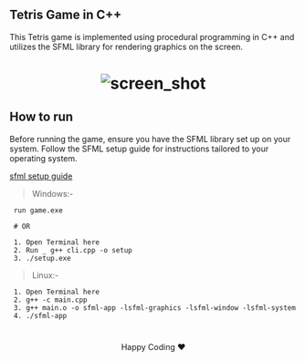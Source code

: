 ## Tetris Game in C++

This Tetris game is implemented using procedural programming in C++ and utilizes the SFML library for rendering graphics on the screen.

<h1 align='center'>




![screen_shot](https://user-images.githubusercontent.com/78583049/206762698-93b4da5d-864f-4346-94be-3a36436203b9.png)


## How to run

Before running the game, ensure you have the SFML library set up on your system. Follow the SFML setup guide for instructions tailored to your operating system.

[sfml setup guide](https://www.sfml-dev.org/tutorials/2.5/start-vc.php)

> Windows:- 
```
 run game.exe
 
 # OR

 1. Open Terminal here
 2. Run _ g++ cli.cpp -o setup
 3. ./setup.exe
```

> Linux:-
```
 1. Open Terminal here
 2. g++ -c main.cpp
 3. g++ main.o -o sfml-app -lsfml-graphics -lsfml-window -lsfml-system
 4. ./sfml-app 
```

#

<div align='center'>Happy Coding ♥</div>
